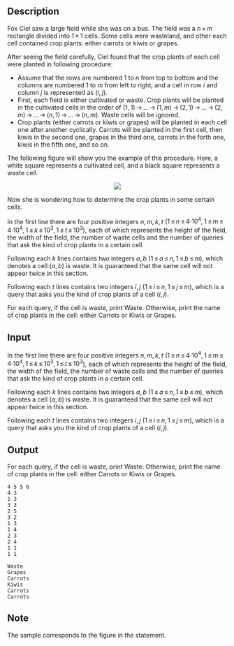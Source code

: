 ## Description

<div><p>Fox Ciel saw a large field while she was on a bus. The field was a <span class="tex-span"><i>n</i> × <i>m</i></span> rectangle divided into <span class="tex-span">1 × 1</span> cells. Some cells were wasteland, and other each cell contained crop plants: either carrots or kiwis or grapes. </p><p>After seeing the field carefully, Ciel found that the crop plants of each cell were planted in following procedure:</p><ul> <li> Assume that the rows are numbered <span class="tex-span">1</span> to <span class="tex-span"><i>n</i></span> from top to bottom and the columns are numbered <span class="tex-span">1</span> to <span class="tex-span"><i>m</i></span> from left to right, and a cell in row <span class="tex-span"><i>i</i></span> and column <span class="tex-span"><i>j</i></span> is represented as <span class="tex-span">(<i>i</i>, <i>j</i>)</span>. </li><li> First, each field is either cultivated or waste. Crop plants will be planted in the cultivated cells in the order of <span class="tex-span">(1, 1) → ... → (1, <i>m</i>) → (2, 1) → ... → (2, <i>m</i>) → ... → (<i>n</i>, 1) → ... → (<i>n</i>, <i>m</i>)</span>. Waste cells will be ignored. </li><li> Crop plants (either carrots or kiwis or grapes) will be planted in each cell one after another cyclically. Carrots will be planted in the first cell, then kiwis in the second one, grapes in the third one, carrots in the forth one, kiwis in the fifth one, and so on. </li></ul><p>The following figure will show you the example of this procedure. Here, a white square represents a cultivated cell, and a black square represents a waste cell.</p><center> <img class="tex-graphics" src="file://P1Q9LiMQ.png" style="max-width: 100.0%;max-height: 100.0%;"> </center><p>Now she is wondering how to determine the crop plants in some certain cells. </p></div><div class="input-specification"><p>In the first line there are four positive integers <span class="tex-span"><i>n</i>, <i>m</i>, <i>k</i>, <i>t</i></span> (<span class="tex-span">1 ≤ <i>n</i> ≤ 4·10<sup class="upper-index">4</sup>, 1 ≤ <i>m</i> ≤ 4·10<sup class="upper-index">4</sup>, 1 ≤ <i>k</i> ≤ 10<sup class="upper-index">3</sup>, 1 ≤ <i>t</i> ≤ 10<sup class="upper-index">3</sup></span>), each of which represents the height of the field, the width of the field, the number of waste cells and the number of queries that ask the kind of crop plants in a certain cell.</p><p>Following each <span class="tex-span"><i>k</i></span> lines contains two integers <span class="tex-span"><i>a</i>, <i>b</i></span> (<span class="tex-span">1 ≤ <i>a</i> ≤ <i>n</i>, 1 ≤ <i>b</i> ≤ <i>m</i></span>), which denotes a cell <span class="tex-span">(<i>a</i>, <i>b</i>)</span> is waste. It is guaranteed that the same cell will not appear twice in this section.</p><p>Following each <span class="tex-span"><i>t</i></span> lines contains two integers <span class="tex-span"><i>i</i>, <i>j</i></span> (<span class="tex-span">1 ≤ <i>i</i> ≤ <i>n</i>, 1 ≤ <i>j</i> ≤ <i>m</i></span>), which is a query that asks you the kind of crop plants of a cell <span class="tex-span">(<i>i</i>, <i>j</i>)</span>.</p></div><div class="output-specification"><p>For each query, if the cell is waste, print <span class="tex-font-style-tt">Waste</span>. Otherwise, print the name of crop plants in the cell: either <span class="tex-font-style-tt">Carrots</span> or <span class="tex-font-style-tt">Kiwis</span> or <span class="tex-font-style-tt">Grapes</span>.</p></div>

## Input

<p>In the first line there are four positive integers <span class="tex-span"><i>n</i>, <i>m</i>, <i>k</i>, <i>t</i></span> (<span class="tex-span">1 ≤ <i>n</i> ≤ 4·10<sup class="upper-index">4</sup>, 1 ≤ <i>m</i> ≤ 4·10<sup class="upper-index">4</sup>, 1 ≤ <i>k</i> ≤ 10<sup class="upper-index">3</sup>, 1 ≤ <i>t</i> ≤ 10<sup class="upper-index">3</sup></span>), each of which represents the height of the field, the width of the field, the number of waste cells and the number of queries that ask the kind of crop plants in a certain cell.</p><p>Following each <span class="tex-span"><i>k</i></span> lines contains two integers <span class="tex-span"><i>a</i>, <i>b</i></span> (<span class="tex-span">1 ≤ <i>a</i> ≤ <i>n</i>, 1 ≤ <i>b</i> ≤ <i>m</i></span>), which denotes a cell <span class="tex-span">(<i>a</i>, <i>b</i>)</span> is waste. It is guaranteed that the same cell will not appear twice in this section.</p><p>Following each <span class="tex-span"><i>t</i></span> lines contains two integers <span class="tex-span"><i>i</i>, <i>j</i></span> (<span class="tex-span">1 ≤ <i>i</i> ≤ <i>n</i>, 1 ≤ <i>j</i> ≤ <i>m</i></span>), which is a query that asks you the kind of crop plants of a cell <span class="tex-span">(<i>i</i>, <i>j</i>)</span>.</p>

## Output

<p>For each query, if the cell is waste, print <span class="tex-font-style-tt">Waste</span>. Otherwise, print the name of crop plants in the cell: either <span class="tex-font-style-tt">Carrots</span> or <span class="tex-font-style-tt">Kiwis</span> or <span class="tex-font-style-tt">Grapes</span>.</p>





```input1
4 5 5 6
4 3
1 3
3 3
2 5
3 2
1 3
1 4
2 3
2 4
1 1
1 1

```




```output1
Waste
Grapes
Carrots
Kiwis
Carrots
Carrots

```



## Note

<p>The sample corresponds to the figure in the statement.</p>
